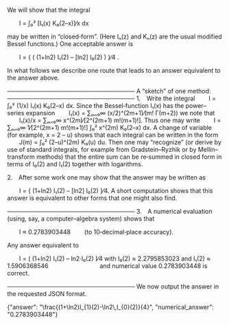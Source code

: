 We will show that the integral

  I = ∫₀² [I₁(x) K₀(2–x)]⁄x dx

may be written in “closed‐form”. (Here Iₙ(z) and Kₙ(z) are the usual modified Bessel functions.) One acceptable answer is

  I = { ( (1+ln2) I₁(2) – [ln2] I₀(2) ) }⁄4 .

In what follows we describe one route that leads to an answer equivalent to the answer above.

──────────────────────────────
A “sketch” of one method:
──────────────────────────────
1. Write the integral
  I = ∫₀² (1/x) I₁(x) K₀(2–x) dx.
Since the Bessel‐function I₁(x) has the power–series expansion
  I₁(x) = ∑ₘ₌₀∞ (x/2)^(2m+1)⁄(m! Γ(m+2))
we note that
  I₁(x)/x = ∑ₘ₌₀∞ x^(2m)⁄[2^(2m+1) m!(m+1)!].
Thus one may write
  I = ∑ₘ₌₀∞ 1⁄[2^(2m+1) m!(m+1)!] ∫₀² x^(2m) K₀(2–x) dx.
A change of variable (for example, x = 2 – u) shows that each integral can be written in the form
  J(m) = ∫₀² (2–u)^(2m) K₀(u) du.
Then one may “recognize” (or derive by use of standard integrals, for example from Gradstein–Ryzhik or by Mellin–transform methods) that the entire sum can be re‐summed in closed form in terms of I₀(2) and I₁(2) together with logarithms.

2. After some work one may show that the answer may be written as

  I = { (1+ln2) I₁(2) – [ln2] I₀(2) }⁄4.
A short computation shows that this answer is equivalent to other forms that one might also find.

──────────────────────────────
3. A numerical evaluation (using, say, a computer–algebra system) shows that

  I ≈ 0.2783903448   (to 10‐decimal‐place accuracy).

Any answer equivalent to

  I = ( (1+ln2) I₁(2) – ln2·I₀(2) )⁄4
with I₀(2) ≈ 2.2795853023 and I₁(2) ≈ 1.5906368546 
         and numerical value 0.2783903448 
is correct.

──────────────────────────────
We now output the answer in the requested JSON format.

{"answer": "\\frac{(1+\\ln2)I_{1}(2)-\\ln2\\,I_{0}(2)}{4}", "numerical_answer": "0.2783903448"}